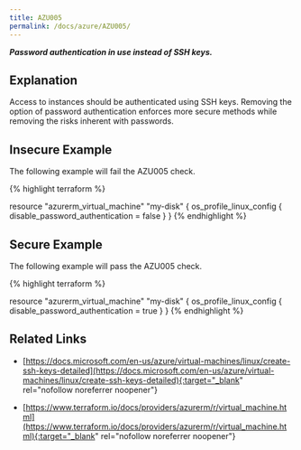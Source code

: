 ```yaml
---
title: AZU005
permalink: /docs/azure/AZU005/
---
```


***Password authentication in use instead of SSH keys.***

## Explanation


Access to instances should be authenticated using SSH keys. Removing the option of password authentication enforces more secure methods while removing the risks inherent with passwords.



## Insecure Example

The following example will fail the AZU005 check.

{% highlight terraform %}

resource "azurerm_virtual_machine" "my-disk" {
	os_profile_linux_config {
		disable_password_authentication = false
	}
}
{% endhighlight %}



## Secure Example

The following example will pass the AZU005 check.

{% highlight terraform %}

resource "azurerm_virtual_machine" "my-disk" {
	os_profile_linux_config {
		disable_password_authentication = true
	}
}
{% endhighlight %}


## Related Links


- [https://docs.microsoft.com/en-us/azure/virtual-machines/linux/create-ssh-keys-detailed](https://docs.microsoft.com/en-us/azure/virtual-machines/linux/create-ssh-keys-detailed){:target="_blank" rel="nofollow noreferrer noopener"}

- [https://www.terraform.io/docs/providers/azurerm/r/virtual_machine.html](https://www.terraform.io/docs/providers/azurerm/r/virtual_machine.html){:target="_blank" rel="nofollow noreferrer noopener"}

